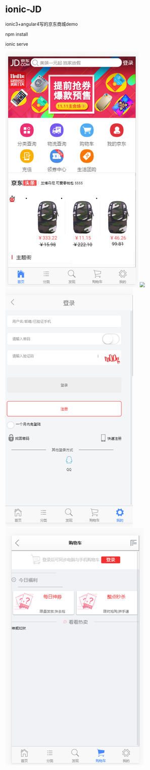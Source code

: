 # ionic-JD
ionic3+angular4写的京东商城demo

npm install

ionic serve

![Image_text](https://github.com/hzlshen/Imgage_box/blob/master/ionic-JD.jpg)
![](https://github.com/hzlshen/Imgage_box/blob/master/classification_JD.png)
![](https://github.com/hzlshen/Imgage_box/blob/master/login_jd.jpg)
![](https://github.com/hzlshen/Imgage_box/blob/master/shop_JD.jpg)

